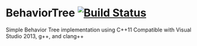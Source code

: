 # BehaviorTree [![Build Status](https://travis-ci.org/herpec-j/BehaviorTree.png)](https://travis-ci.org/herpec-j/BehaviorTree)
Simple Behavior Tree implementation using C++11
Compatible with Visual Studio 2013, g++, and clang++
